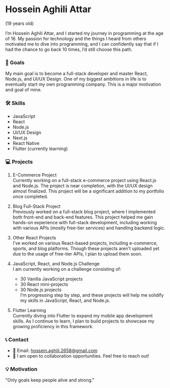 # Hossein Aghili Attar 

(19 years old)

I’m Hossein Aghili Attar, and I started my journey in programming at the age of 16. My passion for technology and the things I heard from others motivated me to dive into programming, and I can confidently say that if I had the chance to go back 10 times, I’d still choose this path.

### 🎯 Goals

My main goal is to become a full-stack developer and master React, Node.js, and UI/UX Design. One of my biggest ambitions in life is to eventually start my own programming company. This is a major motivation and goal of mine.

### 🛠️ Skills

- JavaScript
- React
- Node.js
- UI/UX Design
- Next.js
- React Native
- Flutter (currently learning)

### 💻 Projects

1. E-Commerce Project  
   Currently working on a full-stack e-commerce project using React.js and Node.js. The project is near completion, with the UI/UX design almost finalized. This project will be a significant addition to my portfolio once completed.

2. Blog Full-Stack Project  
   Previously worked on a full-stack blog project, where I implemented both front-end and back-end features. This project helped me gain hands-on experience with full-stack development, including working with various APIs (mostly free-tier services) and handling backend logic.

3. Other React Projects  
   I’ve worked on various React-based projects, including e-commerce, sports, and blog platforms. Though these projects aren’t uploaded yet due to the usage of free-tier APIs, I plan to upload them soon.

4. JavaScript, React, and Node.js Challenge  
   I am currently working on a challenge consisting of:
   - 30 Vanilla JavaScript projects
   - 30 React mini-projects
   - 30 Node.js projects  
   I’m progressing step by step, and these projects will help me solidify my skills in JavaScript, React, and Node.js.

5. Flutter Learning  
   Currently diving into Flutter to expand my mobile app development skills. As I continue to learn, I plan to build projects to showcase my growing proficiency in this framework.

### 📞 Contact

- 📧 Email: [hossein.aghili.2658@gmail.com](mailto:hossein.aghili.2658@gmail.com)
- 🤝 I am open to collaboration opportunities. Feel free to reach out!

### 💡 Motivation

"Only goals keep people alive and strong."
